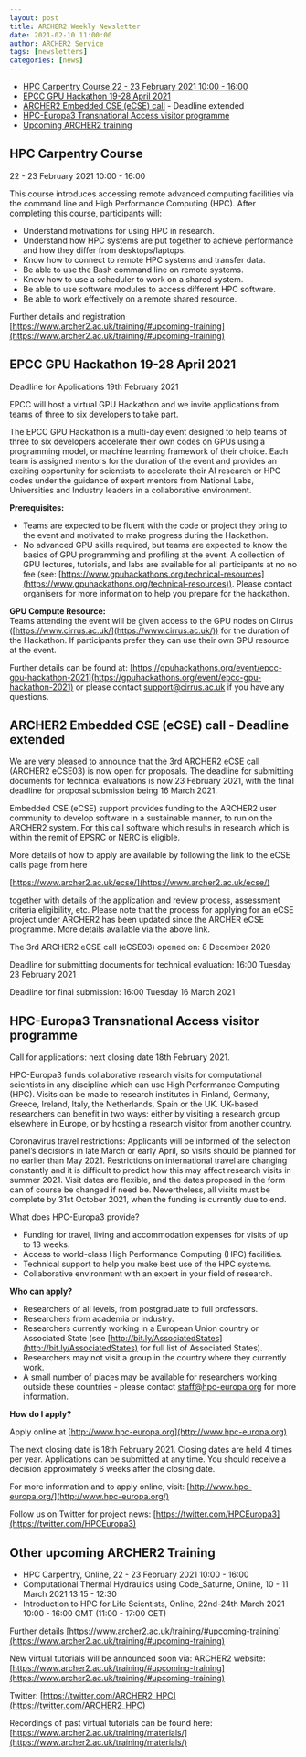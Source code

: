 ```yaml
---
layout: post
title: ARCHER2 Weekly Newsletter
date: 2021-02-10 11:00:00
author: ARCHER2 Service
tags: [newsletters] 
categories: [news]
---
```



- [HPC Carpentry Course 22 - 23 February 2021 10:00 - 16:00 ](#hpc-carpentry-course)
- [EPCC GPU Hackathon 19-28 April 2021](#epcc-gpu-hackathon-19-28-april-2021)
- [ARCHER2 Embedded CSE (eCSE) call](#archer2-embedded-cse-ecse-call---deadline-extended) - Deadline extended
- [HPC-Europa3 Transnational Access visitor programme](#hpc-europa3-transnational-access-visitor-programme)
- [Upcoming ARCHER2 training](#other-upcoming-archer2-training) 



## HPC Carpentry Course

22 - 23 February 2021 10:00 - 16:00

This course introduces accessing remote advanced computing facilities via the command line and High Performance Computing (HPC). After completing this course, participants will:

- Understand motivations for using HPC in research.
- Understand how HPC systems are put together to achieve performance and how they differ from desktops/laptops.
- Know how to connect to remote HPC systems and transfer data.
- Be able to use the Bash command line on remote systems.
- Know how to use a scheduler to work on a shared system.
- Be able to use software modules to access different HPC software.
- Be able to work effectively on a remote shared resource.

Further details and registration [https://www.archer2.ac.uk/training/#upcoming-training](https://www.archer2.ac.uk/training/#upcoming-training)


## EPCC GPU Hackathon 19-28 April 2021

Deadline for Applications 19th February 2021 

EPCC will host a virtual GPU Hackathon and we invite applications from teams of three to six developers to take part.  

The EPCC GPU Hackathon is a multi-day event designed to help teams of three to six developers accelerate their own codes on GPUs using a programming model, or machine learning framework of their choice. Each team is assigned mentors for the duration of the event and provides an exciting opportunity for scientists to accelerate their AI research or HPC codes under the guidance of expert mentors from National Labs, Universities and Industry leaders in a collaborative environment.   

**Prerequisites:** 
 - Teams are expected to be fluent with the code or project they bring to the event and motivated to make progress during the Hackathon.   
 -	No advanced GPU skills required, but teams are expected to know the basics of GPU programming and profiling at the event. A collection of GPU lectures, tutorials, and labs are available for all participants at no no fee (see: [https://www.gpuhackathons.org/technical-resources](https://www.gpuhackathons.org/technical-resources)). Please contact organisers for more information to help you prepare for the hackathon. 

**GPU Compute Resource:**  
Teams attending the event will be given access to the GPU nodes on Cirrus ([https://www.cirrus.ac.uk/](https://www.cirrus.ac.uk/)) for the duration of the Hackathon. If participants prefer they can use their own GPU resource at the event.  


Further details can be found at: [https://gpuhackathons.org/event/epcc-gpu-hackathon-2021](https://gpuhackathons.org/event/epcc-gpu-hackathon-2021) or please contact [support@cirrus.ac.uk](mailto:support@cirrus.ac.uk) if you have any questions. 





## ARCHER2 Embedded CSE (eCSE) call - Deadline extended

We are very pleased to announce that the 3rd ARCHER2 eCSE call (ARCHER2
eCSE03) is now open for proposals. The deadline for submitting documents for technical evaluations is now 23 February 2021, 
with the final deadline for proposal submission being 16 March 2021.

Embedded CSE (eCSE) support provides funding to the ARCHER2 user community to develop software in a sustainable manner, to run on the
ARCHER2 system. For this call software which results in research which is within the remit of EPSRC or NERC is eligible.

More details of how to apply are available by following the link to the eCSE calls page from here

[https://www.archer2.ac.uk/ecse/](https://www.archer2.ac.uk/ecse/)

together with details of the application and review process, assessment criteria eligibility, etc. Please note that the process for applying for an eCSE project under ARCHER2 has been updated since the ARCHER eCSE programme. More details available via the above link.

The 3rd ARCHER2 eCSE call (eCSE03) opened on: 8 December 2020

Deadline for submitting documents for technical evaluation: 16:00 
Tuesday 23 February 2021

Deadline for final submission: 16:00 Tuesday 16 March 2021


## HPC-Europa3 Transnational Access visitor programme

Call for applications: next closing date 18th February 2021.

HPC-Europa3 funds collaborative research visits for computational scientists in any discipline which can use High Performance Computing (HPC). Visits can be made to research institutes in Finland, Germany, Greece, Ireland, Italy, the Netherlands, Spain or the UK. UK-based researchers can benefit in two ways: either by visiting a research group elsewhere in Europe, or by hosting a research visitor from another country. 

Coronavirus travel restrictions: Applicants will be informed of the selection panel’s decisions in late March or early April, so visits should be planned for no earlier than May 2021. Restrictions on international travel are changing constantly and it is difficult to predict how this may affect research visits in summer 2021. Visit dates are flexible, and the dates proposed in the form can of course be changed if need be. Nevertheless, all visits must be complete by 31st October 2021, when the funding is currently due to end. 

What does HPC-Europa3 provide?

 - Funding for travel, living and accommodation expenses for visits of up to 13 weeks.
 - Access to world-class High Performance Computing (HPC) facilities.
 - Technical support to help you make best use of the HPC systems.
 - Collaborative environment with an expert in your field of research.

**Who can apply?**

 - Researchers of all levels, from postgraduate to full professors.
 - Researchers from academia or industry.
 - Researchers currently working in a European Union country or Associated State (see [http://bit.ly/AssociatedStates](http://bit.ly/AssociatedStates) for full list of Associated States).
 - Researchers may not visit a group in the country where they currently work.
 - A small number of places may be available for researchers working outside these countries - please contact [staff@hpc-europa.org](mailto:staff@hpc-europa.org) for more information.

**How do I apply?**

Apply online at [http://www.hpc-europa.org](http://www.hpc-europa.org)

The next closing date is 18th February 2021. Closing dates are held 4 times per year. Applications can be submitted at any time. You should receive a decision approximately 6 weeks after the closing date. 

For more information and to apply online, visit: [http://www.hpc-europa.org/](http://www.hpc-europa.org/)

Follow us on Twitter for project news: [https://twitter.com/HPCEuropa3](https://twitter.com/HPCEuropa3)



## Other upcoming ARCHER2 Training


- HPC Carpentry, Online, 22 - 23 February 2021 10:00 - 16:00 
- Computational Thermal Hydraulics using Code_Saturne, Online, 10 - 11 March 2021 13:15 - 12:30 
- Introduction to HPC for Life Scientists, Online, 22nd-24th March 2021 10:00 - 16:00 GMT (11:00 - 17:00 CET) 


Further details [https://www.archer2.ac.uk/training/#upcoming-training](https://www.archer2.ac.uk/training/#upcoming-training)

New virtual tutorials will be announced soon via: ARCHER2 website: [https://www.archer2.ac.uk/training/#upcoming-training](https://www.archer2.ac.uk/training/#upcoming-training)

Twitter: [https://twitter.com/ARCHER2_HPC](https://twitter.com/ARCHER2_HPC)

Recordings of past virtual tutorials can be found here: [https://www.archer2.ac.uk/training/materials/](https://www.archer2.ac.uk/training/materials/)